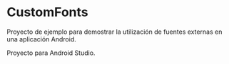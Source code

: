 CustomFonts
===========

Proyecto de ejemplo para demostrar la utilización de fuentes externas en una aplicación Android.

Proyecto para Android Studio.
